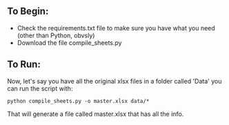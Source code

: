## To Begin: 
- Check the requirements.txt file to make sure you have what you need (other than Python, obvsly)
- Download the file compile_sheets.py

## To Run:
Now, let's say you have all the original xlsx files in a folder called 'Data'
you can run the script with:

```
python compile_sheets.py -o master.xlsx data/*
```

That will generate a file called master.xlsx that has all the info.
